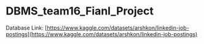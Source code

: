 # DBMS_team16_Fianl_Project

Database Link: 
[https://www.kaggle.com/datasets/arshkon/linkedin-job-postings](https://www.kaggle.com/datasets/arshkon/linkedin-job-postings)
